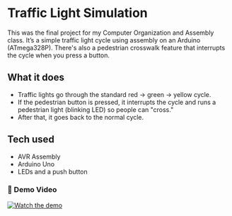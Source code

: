 # Traffic Light Simulation

This was the final project for my Computer Organization and Assembly class. 
It’s a simple traffic light cycle using assembly on an Arduino (ATmega328P). 
There's also a pedestrian crosswalk feature that interrupts the cycle when you press a button.

## What it does
- Traffic lights go through the standard red → green → yellow cycle.
- If the pedestrian button is pressed, it interrupts the cycle and runs a pedestrian light (blinking LED) so people can "cross."
- After that, it goes back to the normal cycle.

## Tech used
- AVR Assembly
- Arduino Uno
- LEDs and a push button

### 🎥 Demo Video
[![Watch the demo](https://img.youtube.com/vi/DoaeEivHrqI/0.jpg)](https://youtu.be/DoaeEivHrqI)
